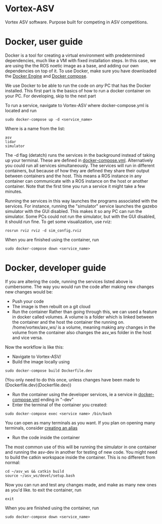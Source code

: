 # Vortex-ASV
Vortex ASV software. Purpose built for competing in ASV competitions. 


# Docker, user guide
Docker is a tool for creating a virtual environment with predetermined dependencies, much like a VM with fixed installation steps. In this case, we are using the the ROS noetic image as a base, and adding our own dependencies on top of it.
To use Docker, make sure you have downloaded the [Docker Engine](https://docs.docker.com/engine/install/ubuntu/) and [Docker compose](https://docs.docker.com/compose/install/).

We use Docker to be able to run the code on *any* PC that has the Docker installed. This first part is the basics of how to run a docker container on your PC. For developing, skip to the next part

To run a service, navigate to Vortex-ASV where docker-compose.yml is located and run
```
sudo docker-compose up -d <service_name>
```
Where <service name> is a name from the list:
```
asv
lidar
simulator
```
The -d flag (detatch) runs the services in the background instead of taking up your terminal.
These are defined in [docker-compose.yml](docker-compose.yml). Alternatively you could run all services simultaneously. The services will run in different containers, but because of how they are defined they share their output between containers and the host. This means a ROS instance in any container can communicate with a ROS instance on the host or another container. Note that the first time you run a service it might take a few minutes.

Running the services in this way launches the programs associated with the services. For instance, running the "simulator" service launches the gazebo simulator with the GUI disabled. This makes it so any PC can run the simulator. Some PCs could not run the simulator, but with the GUI disabled, it should run fine. To get some visualization, use rviz:

```
rosrun rviz rviz -d sim_config.rviz
```

When you are finished using the container, run

```
sudo docker-compose down <service_name>
```
# Docker, developer guide

If you are altering the code, running the services listed above is cumbersome. The way you would run the code after making new changes new changes would be:
* Push your code
* The image is then rebuilt on a git cloud
* Run the container
Rather than going through this, we can used a feature in docker called volumes. A volume is a folder which is linked between the container and the host the container the running on.  /home/vortex/asv_ws/ is a volume, meaning making any changes in the volume from the container also changes the asv_ws folder in the host and vice versa.

Now the workflow is like this:
* Navigate to Vortex-ASV/
* Build the image locally using
```
sudo docker-compose build Dockerfile.dev
```
(You only need to do this once, unless changes have been made to (Dockerfile.dev)(Dockerfile.dev))
* Run the container using the developer services, ie a service in [docker-compose.yml](docker-compose.yml) ending in "-dev"
* Enter the terminal of the container you created:
```
sudo docker-compose exec <service name> /bin/bash
```
You can open as many terminals as you want. If you plan on opening many terminals, consider [creating an alias](https://www.cyberciti.biz/faq/create-permanent-bash-alias-linux-unix/)
* Run the code inside the container

The most common use of this will be running the simulator in one container and running the asv-dev in another for testing of new code. You might need to build the catkin workspace inside the container. This is no different from normal:
``` 
cd ~/asv_ws && catkin build 
source ~/asv_ws/devel/setup.bash
```
Now you can run and test any changes made, and make as many new ones as you'd like. to exit the container, run 
```
exit
```
When you are finished using the container, run

```
sudo docker-compose down <service_name>
```